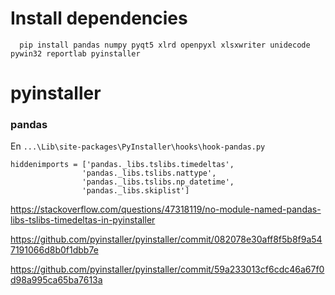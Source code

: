 # Install dependencies
```
  pip install pandas numpy pyqt5 xlrd openpyxl xlsxwriter unidecode pywin32 reportlab pyinstaller
```

# pyinstaller
### pandas
En `...\Lib\site-packages\PyInstaller\hooks\hook-pandas.py`

```
hiddenimports = ['pandas._libs.tslibs.timedeltas',
                'pandas._libs.tslibs.nattype',
                'pandas._libs.tslibs.np_datetime',
                'pandas._libs.skiplist']
```
https://stackoverflow.com/questions/47318119/no-module-named-pandas-libs-tslibs-timedeltas-in-pyinstaller

https://github.com/pyinstaller/pyinstaller/commit/082078e30aff8f5b8f9a547191066d8b0f1dbb7e

https://github.com/pyinstaller/pyinstaller/commit/59a233013cf6cdc46a67f0d98a995ca65ba7613a

